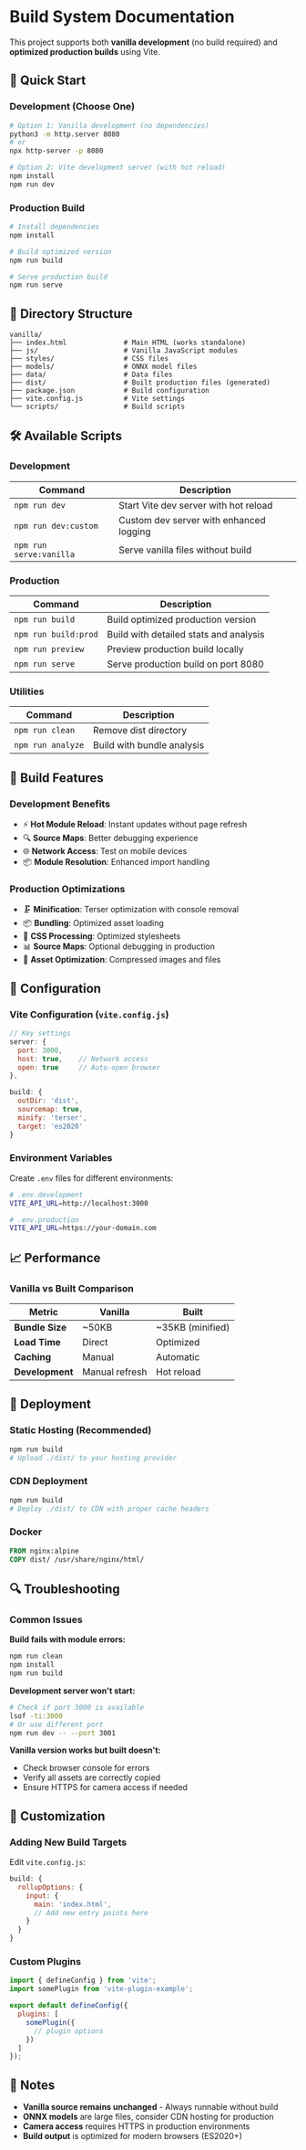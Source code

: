 # Build System Documentation

This project supports both **vanilla development** (no build required) and **optimized production builds** using Vite.

## 🚀 Quick Start

### Development (Choose One)

```bash
# Option 1: Vanilla development (no dependencies)
python3 -m http.server 8080
# or
npx http-server -p 8080

# Option 2: Vite development server (with hot reload)
npm install
npm run dev
```

### Production Build

```bash
# Install dependencies
npm install

# Build optimized version
npm run build

# Serve production build
npm run serve
```

## 📁 Directory Structure

```
vanilla/
├── index.html              # Main HTML (works standalone)
├── js/                     # Vanilla JavaScript modules
├── styles/                 # CSS files
├── models/                 # ONNX model files
├── data/                   # Data files
├── dist/                   # Built production files (generated)
├── package.json            # Build configuration
├── vite.config.js          # Vite settings
└── scripts/                # Build scripts
```

## 🛠️ Available Scripts

### Development

| Command | Description |
|---------|-------------|
| `npm run dev` | Start Vite dev server with hot reload |
| `npm run dev:custom` | Custom dev server with enhanced logging |
| `npm run serve:vanilla` | Serve vanilla files without build |

### Production

| Command | Description |
|---------|-------------|
| `npm run build` | Build optimized production version |
| `npm run build:prod` | Build with detailed stats and analysis |
| `npm run preview` | Preview production build locally |
| `npm run serve` | Serve production build on port 8080 |

### Utilities

| Command | Description |
|---------|-------------|
| `npm run clean` | Remove dist directory |
| `npm run analyze` | Build with bundle analysis |

## 🎯 Build Features

### Development Benefits
- ⚡ **Hot Module Reload**: Instant updates without page refresh
- 🔍 **Source Maps**: Better debugging experience
- 🌐 **Network Access**: Test on mobile devices
- 📦 **Module Resolution**: Enhanced import handling

### Production Optimizations
- 🗜️ **Minification**: Terser optimization with console removal
- 📦 **Bundling**: Optimized asset loading
- 🎨 **CSS Processing**: Optimized stylesheets
- 📊 **Source Maps**: Optional debugging in production
- 🚀 **Asset Optimization**: Compressed images and files

## 🔧 Configuration

### Vite Configuration (`vite.config.js`)

```javascript
// Key settings
server: {
  port: 3000,
  host: true,    // Network access
  open: true     // Auto-open browser
},

build: {
  outDir: 'dist',
  sourcemap: true,
  minify: 'terser',
  target: 'es2020'
}
```

### Environment Variables

Create `.env` files for different environments:

```bash
# .env.development
VITE_API_URL=http://localhost:3000

# .env.production  
VITE_API_URL=https://your-domain.com
```

## 📈 Performance

### Vanilla vs Built Comparison

| Metric | Vanilla | Built |
|--------|---------|-------|
| **Bundle Size** | ~50KB | ~35KB (minified) |
| **Load Time** | Direct | Optimized |
| **Caching** | Manual | Automatic |
| **Development** | Manual refresh | Hot reload |

## 🚀 Deployment

### Static Hosting (Recommended)
```bash
npm run build
# Upload ./dist/ to your hosting provider
```

### CDN Deployment
```bash
npm run build
# Deploy ./dist/ to CDN with proper cache headers
```

### Docker
```dockerfile
FROM nginx:alpine
COPY dist/ /usr/share/nginx/html/
```

## 🔍 Troubleshooting

### Common Issues

**Build fails with module errors:**
```bash
npm run clean
npm install
npm run build
```

**Development server won't start:**
```bash
# Check if port 3000 is available
lsof -ti:3000
# Or use different port
npm run dev -- --port 3001
```

**Vanilla version works but built doesn't:**
- Check browser console for errors
- Verify all assets are correctly copied
- Ensure HTTPS for camera access if needed

## 🎨 Customization

### Adding New Build Targets

Edit `vite.config.js`:
```javascript
build: {
  rollupOptions: {
    input: {
      main: 'index.html',
      // Add new entry points here
    }
  }
}
```

### Custom Plugins

```javascript
import { defineConfig } from 'vite';
import somePlugin from 'vite-plugin-example';

export default defineConfig({
  plugins: [
    somePlugin({
      // plugin options
    })
  ]
});
```

## 📝 Notes

- **Vanilla source remains unchanged** - Always runnable without build
- **ONNX models** are large files, consider CDN hosting for production
- **Camera access** requires HTTPS in production environments
- **Build output** is optimized for modern browsers (ES2020+)
